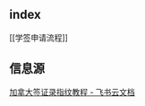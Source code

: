 ## index

[[学签申请流程]]

## 信息源

[加拿大签证录指纹教程 - 飞书云文档](https://gd7dcarg0g.feishu.cn/docx/X2BSdRVxJoxcVxxp8s2cGmKMnVf)
